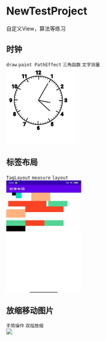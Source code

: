 ﻿# NewTestProject
自定义View，算法等练习

## 时钟
`draw` `paint PathEffect` `三角函数` `文字测量`  
![](https://github.com/learningWu/NewPracticeProject/blob/main/show_photo/clock.gif)
## 标签布局
`TagLayout` `measure` `layout`  
<img src="https://github.com/learningWu/NewPracticeProject/blob/main/show_photo/tag_layout.jpg" width = "200" height = "300" alt="" align=center />
## 放缩移动图片
`手势操作` `双指放缩`  
![](https://github.com/learningWu/NewPracticeProject/blob/main/show_photo/scalable_image.gif)
